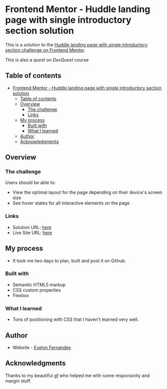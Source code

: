 # Frontend Mentor - Huddle landing page with single introductory section solution

This is a solution to the [Huddle landing page with single introductory section challenge on Frontend Mentor](https://www.frontendmentor.io/challenges/huddle-landing-page-with-a-single-introductory-section-B_2Wvxgi0).

This is also a *quest* on *DevQuest* course

## Table of contents

- [Frontend Mentor - Huddle landing page with single introductory section solution](#frontend-mentor---huddle-landing-page-with-single-introductory-section-solution)
  - [Table of contents](#table-of-contents)
  - [Overview](#overview)
    - [The challenge](#the-challenge)
    - [Links](#links)
  - [My process](#my-process)
    - [Built with](#built-with)
    - [What I learned](#what-i-learned)
  - [Author](#author)
  - [Acknowledgments](#acknowledgments)

## Overview

### The challenge

Users should be able to:

-   View the optimal layout for the page depending on their device's screen size
-   See hover states for all interactive elements on the page

### Links

-   Solution URL: [here](https://github.com/yoruwitch/quest-landing-page-html-css-avancado)
-   Live Site URL: [here]([https://your-live-site-url.com](https://yoruwitch.github.io/quest-landing-page-html-css-avancado/))

## My process

-   It took me two days to plan, built and post it on Github.

### Built with

-   Semantic HTML5 markup
-   CSS custom properties
-   Flexbox

### What I learned

-   Tons of positioning with CSS that I haven't learned very well.

## Author

-   Website - [Evelyn Fernandes](https://github.com/yoruwitch)

## Acknowledgments

Thanks to my beautiful [gf](https://github.com/isa56) who helped me with some responsivity and margin stuff.
